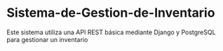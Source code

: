 # Sistema-de-Gestion-de-Inventario
Este sistema utiliza una API REST básica mediante Django y PostgreSQL para gestionar un inventario
